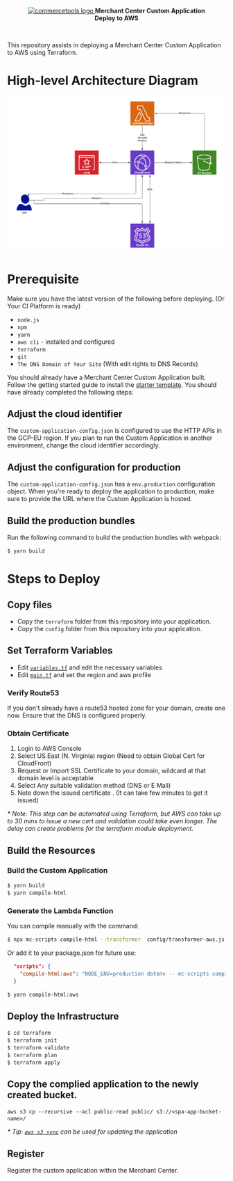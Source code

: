 <p align="center">
  <a href="https://commercetools.com/">
    <img alt="commercetools logo" src="https://unpkg.com/@commercetools-frontend/assets/logos/commercetools_primary-logo_horizontal_RGB.png">
  </a>
  <b>Merchant Center Custom Application</b><br />
  <b>Deploy to AWS</b>
</p>
<p>&nbsp;</p>

This repository assists in deploying a Merchant Center Custom Application to AWS using Terraform.

# High-level Architecture Diagram

![infrastructure](architecture.png)

# Prerequisite

Make sure you have the latest version of the following before deploying. (Or Your CI Platform is ready)

- `node.js`
- `npm`
- `yarn`
- `aws cli` - installed and configured
- `terraform`
- `git`
- `The DNS Domain of Your Site` (With edit rights to DNS Records)

You should already have a Merchant Center Custom Application built. Follow the getting started guide to install the [starter template](https://docs.commercetools.com/custom-applications/getting-started/installing-a-starter-application). You should have already completed the following steps:

## Adjust the cloud identifier

The `custom-application-config.json` is configured to use the HTTP APIs in the GCP-EU region. If you plan to run the Custom Application in another environment, change the cloud identifier accordingly.

## Adjust the configuration for production

The `custom-application-config.json` has a `env.production` configuration object. When you're ready to deploy the application to production, make sure to provide the URL where the Custom Application is hosted.

## Build the production bundles

Run the following command to build the production bundles with webpack:

```bash
$ yarn build
```

# Steps to Deploy

## Copy files

- Copy the `terraform` folder from this repository into your application.
- Copy the `config` folder from this repository into your application.

## Set Terraform Variables

- Edit [`variables.tf`](variables.tf) and edit the necessary variables
- Edit [`main.tf`](main.tf) and set the region and aws profile

### Verify Route53

If you don't already have a route53 hosted zone for your domain, create one now. Ensure that the DNS is configured properly.

### Obtain Certificate

1. Login to AWS Console
2. Select US East (N. Virginia) region (Need to obtain Global Cert for CloudFront)
3. Request or Import SSL Certificate to your domain, wildcard at that domain level is acceptable
4. Select Any suitable validation method (DNS or E Mail)
5. Note down the issued certificate . (It can take few minutes to get it issued)

_\* Note: This step can be automated using Terraform, but AWS can take up to 30 mins to issue a new cert and validation could take even longer. The delay can create problems for the terraform module deployment._

## Build the Resources

### Build the Custom Application

```bash
$ yarn build
$ yarn compile-html
```

### Generate the Lambda Function

You can compile manually with the command:

```bash
$ npx mc-scripts compile-html --transformer  config/transformer-aws.js
```

Or add it to your package.json for future use:

```json
  "scripts": {
    "compile-html:aws": "NODE_ENV=production dotenv -- mc-scripts compile-html --transformer  $(pwd)/config/transformer-aws.js",
  }
```

```bash
$ yarn compile-html:aws
```

## Deploy the Infrastructure

```bash
$ cd terraform
$ terraform init
$ terraform validate
$ terraform plan
$ terraform apply
```

## Copy the complied application to the newly created bucket.

```
aws s3 cp --recursive --acl public-read public/ s3://<spa-app-bucket-name>/
```

_\* Tip: [`aws s3 sync`](https://docs.aws.amazon.com/cli/latest/reference/s3/sync.html) can be used for updating the application_

## Register

Register the custom application within the Merchant Center.
